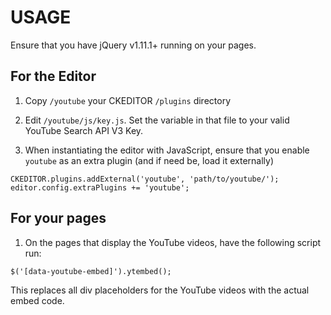 # USAGE

Ensure that you have jQuery v1.11.1+ running on your pages.

## For the Editor
1. Copy `/youtube` your CKEDITOR `/plugins` directory

2. Edit `/youtube/js/key.js`. Set the variable in that file to your valid
   YouTube Search API V3 Key.
   
3. When instantiating the editor with JavaScript, ensure that you enable
   `youtube` as an extra plugin (and if need be, load it externally)

```
CKEDITOR.plugins.addExternal('youtube', 'path/to/youtube/');
editor.config.extraPlugins += 'youtube';
```

## For your pages
1. On the pages that display the YouTube videos, have the following script run:

```
$('[data-youtube-embed]').ytembed();
```

   This replaces all div placeholders for the YouTube videos with the actual embed code.
